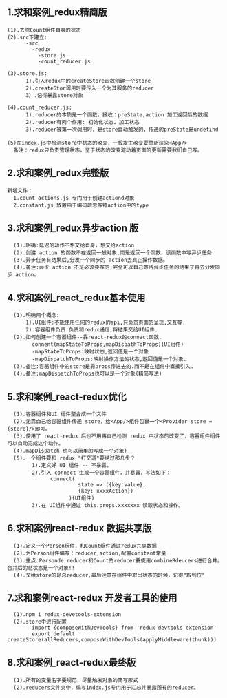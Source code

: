 ## 1.求和案例_redux精简版
    (1).去除Count组件自身的状态
    (2).src下建立:
          -src
            -redux
              -store.js
              -count_reducer.js

    (3).store.js:
          1).引入redux中的createStore函数创建一个store
          2).createStor调用时要传入一个为其服务的reducer
          3）.记得暴露store对象

    (4).count_reducer.js:
          1).reducer的本质是一个函数，接收：preState,action 加工返回后的数据
          2).reducer有两个作用: 初始化状态、加工状态
          3).reducer被第一次调用时，是store自动触发的，传递的preState是undefind
    
    (5)在index.js中检测store中状态的改变，一般发生改变要重新渲染<App/>
      备注：redux只负责管理状态，至于状态的改变驱动着页面的更新需要我们自己写。
      
## 2.求和案例_redux完整版
    新增文件：
      1.count_actions.js 专门用于创建actiond对象
      2.constant.js 放置由于编码疏忽写错action中的type

## 3.求和案例_redux异步action 版
      (1).明确:延迟的动作不想交给自身，想交给action
      (2).创建 action 的函数不在返回一般对象,而是返回一个函数，该函数中写异步任务
      (3).异步任务有结果后,分发一个同步的 action去真正操作数据。
      (4).备注:异步 action 不是必须要写的,完全可以自己等待异步任务的结果了再去分发同步 action。

## 4.求和案例_react_redux基本使用
      (1).明确两个概念:
          1).UI组件:不能使用任何的redux的api,只负责页面的呈现,交互等.
          2).容器组件负责:负责和redux通信,将结果交给UI组件.
      (2).如何创建一个容器组件--靠react-redux的connect函数.
            connent(mapStateToProps,mapDispathToProps)(UI组件)
            -mapStateToProps:映射状态,返回值是一个对象
            -mapDispatchToProps:映射操作方法的状态,返回值是一个对象.
      (3).备注:容器组件中的store是靠props传进去的.而不是在组件中直接引入.
      (4).备注:mapDispatchToProps也可以是一个对象(精简写法) 

 ## 5.求和案例_react-redux优化
      (1).容器组件和UI 组件整合成一个文件
      (2).无需自己给容器组件传递 store，给<App/>组件包裹一个<Provider store = {store}/>即可。
      (3).使用了 react-redux 后也不用再自己检测 redux 中状态的改变了，容器组件组件可以自动完成这个动作。
      (4).mapDispatch 也可以简单的写成一个对象)
      (5).一个组件要和 redux "打交道"要经过那几步？
            1).定义好 UI 组件 -- 不暴露。
            2).引入 connect 生成一个容器组件，并暴露，写法如下：
                  connect(
                           state => ({key:value},
                           {key: xxxxAction})
                        )(UI组件) 
            3).在 UI组件中通过 this.props.xxxxxxx 读取状态和操作。
 ## 6.求和案例react-redux 数据共享版
      (1).定义一个Person组件，和Count组件通过redux共享数据
      (2).为Person组件编写：reducer,action,配置constant常量 
      (3).重点:Personde reducer和Count的reducer要使用combineRdeucers进行合并。合并后的总状态是一个对象!!
      (4).交给store的是总reducer,最后注意在组件中取出状态的时候，记得"取到位"
      
 ## 7.求和案例react-redux 开发者工具的使用
      (1).npm i redux-devetools-extension
      (2).store中进行配置
            import {composeWithDevTools} from 'redux-devtools-extension'
            export default  createStore(allReducers,composeWithDevTools(applyMiddleware(thunk)))
            
 ## 8.求和案例_react-redux最终版
      (1).所有的变量名字要规范，尽量触发对象的简写形式
      (2).reducers文件夹中，编写index.js专门用于汇总并暴露所有的reducer。